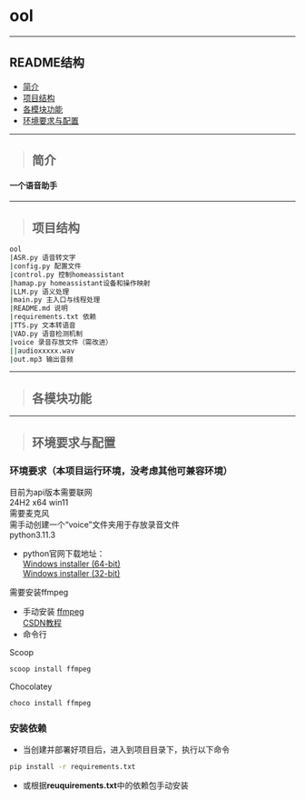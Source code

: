 # ool
---
## README结构
- [简介](https://github.com/1lyep/ool/edit/main/README.md#%E7%AE%80%E4%BB%8B)
- [项目结构](https://github.com/1lyep/ool/edit/main/README.md#%E9%A1%B9%E7%9B%AE%E7%BB%93%E6%9E%84)
- [各模块功能](https://github.com/1lyep/ool?tab=readme-ov-file#%E5%90%84%E6%A8%A1%E5%9D%97%E5%8A%9F%E8%83%BD)
- [环境要求与配置](https://github.com/1lyep/ool?tab=readme-ov-file#%E7%8E%AF%E5%A2%83%E8%A6%81%E6%B1%82%E4%B8%8E%E9%85%8D%E7%BD%AE)
---
>## 简介
#### 一个语音助手
---
>## 项目结构
```bash
ool
|ASR.py 语音转文字
|config.py 配置文件
|control.py 控制homeassistant
|hamap.py homeassistant设备和操作映射
|LLM.py 语义处理
|main.py 主入口与线程处理
|README.md 说明
|requirements.txt 依赖
|TTS.py 文本转语音
|VAD.py 语音检测机制
|voice 录音存放文件（需改进）
||audioxxxxx.wav
|out.mp3 输出音频
```
---
>## 各模块功能

---
>## 环境要求与配置
### 环境要求（本项目运行环境，没考虑其他可兼容环境）
目前为api版本需要联网  
24H2 x64 win11  
需要麦克风  
需手动创建一个“voice”文件夹用于存放录音文件  
python3.11.3
- python官网下载地址：  
[Windows installer (64-bit)](https://www.python.org/ftp/python/3.11.3/python-3.11.3-amd64.exe)   
[Windows installer (32-bit)](https://www.python.org/ftp/python/3.11.3/python-3.11.3.exe)

需要安装ffmpeg
- 手动安装
[ffmpeg](https://ffmpeg.org/download.html#build-windows)  
[CSDN教程](https://blog.csdn.net/Natsuago/article/details/143231558)
- 命令行

Scoop
```bash
scoop install ffmpeg
```
Chocolatey
```bash
choco install ffmpeg
```

### 安装依赖
- 当创建并部署好项目后，进入到项目目录下，执行以下命令
```bash
pip install -r requirements.txt 
```
- 或根据**reuquirements.txt**中的依赖包手动安装
